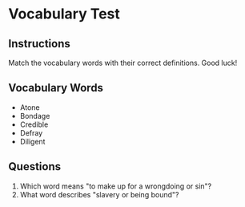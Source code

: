 # Vocabulary Test

## Instructions
Match the vocabulary words with their correct definitions. Good luck!

## Vocabulary Words
- Atone
- Bondage
- Credible
- Defray
- Diligent

## Questions
1. Which word means "to make up for a wrongdoing or sin"?
2. What word describes "slavery or being bound"?
